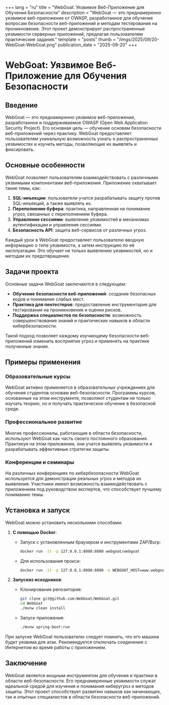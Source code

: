 +++
lang = "ru"
title = "WebGoat: Уязвимое Веб-Приложение для Обучения Безопасности"
description = "WebGoat — это преднамеренно уязвимое веб-приложение от OWASP, разработанное для обучения вопросам безопасности веб-приложений и методам тестирования на проникновение. Этот проект демонстрирует распространенные уязвимости серверных приложений, предлагая пользователям практические задания."
template = "posts"
thumb = "/imgs/2025/09/20-WebGoat-WebGoat.png"
publication_date = "2025-09-20"
+++

# WebGoat: Уязвимое Веб-Приложение для Обучения Безопасности

## Введение

WebGoat — это преднамеренно уязвимое веб-приложение, разработанное и поддерживаемое OWASP (Open Web Application Security Project). Его основная цель — обучение основам безопасности веб-приложений через практику. WebGoat предоставляет пользователям уникальную возможность узнать о распространенных уязвимостях и изучить методы, позволяющие их выявлять и фиксировать.

## Основные особенности

WebGoat позволяет пользователям взаимодействовать с различными уязвимыми компонентами веб-приложения. Приложение охватывает такие темы, как:

1. **SQL-инъекции**: пользователи учатся разрабатывать защиту против SQL-инъекций, а также выявлять их.
2. **Переполнение буфера**: практика, направленная на понимание угроз, связанных с переполнением буфера.
3. **Управление сессиями**: выявление уязвимостей в механизмах аутентификации и управления сессиями.
4. **Безопасность API**: защита веб-сервисов от различных угроз.

Каждый урок в WebGoat предоставляет пользователю вводную информацию о типе уязвимости, а затем инструкцию по её эксплуатации. Это обучает не только выявлению уязвимостей, но и методам их предотвращения.

## Задачи проекта

Основные задачи WebGoat заключаются в следующем:

- **Обучение безопасности веб-приложений**: создание безопасных кодов и понимание слабых мест.
- **Практика для пентестеров**: предоставление инструментария для тестирования на проникновение и оценки рисков.
- **Поддержка специалистов по безопасности**: возможность совершенствования знаний и практических навыков в области кибербезопасности.

Такой подход позволяет каждому изучающему безопасности веб-приложений изменить восприятие угроз и применять на практике полученные знания.

## Примеры применения

### Образовательные курсы

WebGoat активно применяется в образовательных учреждениях для обучения студентов основам веб-безопасности. Программы курсов, основанные на этом инструменте, позволяют студентам не только изучать теорию, но и получать практическое обучение в безопасной среде.

### Профессиональное развитие

Многие профессионалы, работающие в области безопасности, используют WebGoat как часть своего постоянного образования. Практикуя на этом приложении, они учатся выявлять уязвимости и разрабатывать эффективные стратегии защиты.

### Конференции и семинары

На различных конференциях по кибербезопасности WebGoat используется для демонстрации реальных угроз и методов их выявления. Участники имеют возможность взаимодействовать с приложением под руководством экспертов, что способствует лучшему пониманию темы.

## Установка и запуск

WebGoat можно установить несколькими способами:

1. **С помощью Docker**: 

   - Запуск с установленным браузером и инструментами ZAP/Burp:

     ```bash
     docker run -it -p 127.0.0.1:8080:8080 webgoat/webgoat
     ```

   - Для использования прокси:

     ```bash
     docker run -it -p 127.0.0.1:8080:8080 -e WEBGOAT_HOST=www.webgoat.local -e WEBWOLF_HOST=www.webwolf.local webgoat/webgoat
     ```

2. **Запускиз исходников**: 

   - Клонирование репозитория:

     ```bash
     git clone git@github.com:WebGoat/WebGoat.git
     cd WebGoat
     ./mvnw clean install
     ```

   - Запуск приложения:

     ```bash
     ./mvnw spring-boot:run
     ```

При запуске WebGoat пользователю следует помнить, что его машина будет уязвима для атак. Рекомендуется отключать соединение с Интернетом во время работы с приложением.

## Заключение

WebGoat является мощным инструментом для обучения и практики в области веб-безопасности. Его преднамеренные уязвимости служат идеальной средой для изучения и понимания киберугроз и методов защиты. Этот проект способствует развитию навыков как начинающих, так и опытных специалистов в области безопасности веб-приложений.
